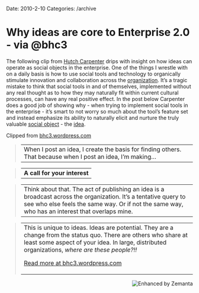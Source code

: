 Date: 2010-2-10
Categories: /archive

# Why ideas are core to Enterprise 2.0 - via @bhc3

<div class="Clog_Commentary_Wrap">
<div class="Clog_Post_Text">

The following clip from <a class="zem_slink" title="Hutch Carpenter" rel="homepage" href="http://friendfeed.com/bhc3">Hutch Carpenter</a> drips with insight on how ideas can operate as social objects in the enterprise.  One of the things I wrestle with on a daily basis is how to use social tools and technology to organically stimulate innovation and collaboration across the <a class="zem_slink" title="Organization" rel="wikipedia" href="http://en.wikipedia.org/wiki/Organization">organization</a>.  It’s a tragic mistake to think that social tools in and of themselves, implemented without any real thought as to how they may naturally fit within current cultural processes, can have any real positive effect.  In the post below Carpenter does a good job of showing why - when trying to implement social tools in the enterprise - it’s smart to not worry so much about the tool’s feature set and instead emphasize its ability to naturally elicit and nurture the truly valuable <a class="zem_slink" title="social object" rel="homepage" href="http://www.gapingvoid.com/Moveable_Type/archives/004265.html">social object</a> - the <a class="zem_slink" title="Idea" rel="wikipedia" href="http://en.wikipedia.org/wiki/Idea">idea</a>.

</div>
</div>
<div class="Clog_Content_Outer"><!-- BEGIN_CLOG_CONTENT ID: reload CLOGS.CLIPMARKS.COM -->
<div class="Clog_Top_Wrap">
<div class="Clog_Source_First"><span>Clipped from <a title="http://bhc3.wordpress.com/2010/02/10/why-ideas-are-core-to-enterprise20/" rel="clipsource" href="http://bhc3.wordpress.com/2010/02/10/why-ideas-are-core-to-enterprise20/">bhc3.wordpress.com</a></span></div>
</div>
<div class="Clog_Middle_Wrap">
<blockquote class="Clog_Content_Item" cite="http://bhc3.wordpress.com/2010/02/10/why-ideas-are-core-to-enterprise20/">
<table cellspacing="0" cellpadding="0">
<tbody>
<tr>
<td>When I post an idea, I create the basis for finding others. That because when I post an idea, I’m making…</td>
</tr>
</tbody>
</table>
</blockquote>
<blockquote class="Clog_Content_Item" cite="http://bhc3.wordpress.com/2010/02/10/why-ideas-are-core-to-enterprise20/">
<table cellspacing="0" cellpadding="0">
<tbody>
<tr>
<td><span><strong>A call for your interest</strong></span></td>
</tr>
</tbody>
</table>
</blockquote>
<blockquote class="Clog_Content_Item" cite="http://bhc3.wordpress.com/2010/02/10/why-ideas-are-core-to-enterprise20/">
<table cellspacing="0" cellpadding="0">
<tbody>
<tr>
<td>Think about that. The act of publishing an idea is a broadcast across the organization. It’s a tentative query to see who else feels the same way. Or if not the same way, who has an interest that overlaps mine.</td>
</tr>
</tbody>
</table>
</blockquote>
<blockquote class="Clog_Content_Item" cite="http://bhc3.wordpress.com/2010/02/10/why-ideas-are-core-to-enterprise20/">
<table cellspacing="0" cellpadding="0">
<tbody>
<tr>
<td>This is unique to ideas. Ideas are potential. They are a change from the status quo. There are others who share at least some aspect of your idea. In large, distributed organizations, <em>where are these people?!!</em>

<span class="Clog_Source_Button"><a title="http://bhc3.wordpress.com/2010/02/10/why-ideas-are-core-to-enterprise20/" rel="clipsource" href="http://bhc3.wordpress.com/2010/02/10/why-ideas-are-core-to-enterprise20/">Read more at bhc3.wordpress.com</a></span></td>
</tr>
</tbody>
</table>
</blockquote>
</div>
<div class="Clog_Bottom_Wrap"></div>
</div>
<div class="zemanta-pixie" style="margin-top: 10px; height: 15px;"><a class="zemanta-pixie-a" title="Enhanced by Zemanta" href="http://www.zemanta.com/"><img class="zemanta-pixie-img" style="border: none; float: right;" src="http://img.zemanta.com/zemified_e.png?x-id=2f684cc6-f9fc-467e-915f-0ee8186d8791" alt="Enhanced by Zemanta" /></a><span class="zem-script more-related pretty-attribution"><script src="http://static.zemanta.com/readside/loader.js" type="text/javascript"></script></span></div>
